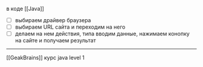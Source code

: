в коде [[Java]]
- [ ] выбираем драйвер браузера
- [ ] выбираем URL сайта и переходим на него
- [ ] делаем на нем действия, типа вводим данные, нажимаем конопку на сайте и получаем результат

---
[[GeakBrains]] курс java level 1